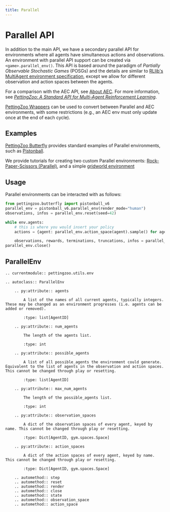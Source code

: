 ```yaml
---
title: Parallel
---
```



# Parallel API

In addition to the main API, we have a secondary parallel API for environments where all agents have simultaneous actions and observations. An environment with parallel API support can be created via `<game>.parallel_env()`. This API is based around the paradigm of *Partially Observable Stochastic Games* (POSGs) and the details are similar to [RLlib's MultiAgent environment specification](https://docs.ray.io/en/latest/rllib-env.html#multi-agent-and-hierarchical), except we allow for different observation and action spaces between the agents.

For a comparison with the AEC API, see [About AEC](https://pettingzoo.farama.org/api/aec/#about-aec). For more information, see [*PettingZoo: A Standard API for Multi-Agent Reinforcement Learning*](https://arxiv.org/pdf/2009.14471.pdf).

[PettingZoo Wrappers](/api/wrappers/pz_wrappers/) can be used to convert between Parallel and AEC environments, with some restrictions (e.g., an AEC env must only update once at the end of each cycle).

## Examples

[PettingZoo Butterfly](/environments/butterfly/) provides standard examples of Parallel environments, such as [Pistonball](/environments/butterfly/pistonball).

We provide tutorials for creating two custom Parallel environments: [Rock-Paper-Scissors (Parallel)](https://pettingzoo.farama.org/content/environment_creation/#example-custom-parallel-environment), and a simple [gridworld environment](/tutorials/environmentcreation/2-environment-logic/)

## Usage

Parallel environments can be interacted with as follows:

``` python
from pettingzoo.butterfly import pistonball_v6
parallel_env = pistonball_v6.parallel_env(render_mode="human")
observations, infos = parallel_env.reset(seed=42)

while env.agents:
    # this is where you would insert your policy
    actions = {agent: parallel_env.action_space(agent).sample() for agent in parallel_env.agents}

    observations, rewards, terminations, truncations, infos = parallel_env.step(actions)
parallel_env.close()
```

## ParallelEnv

```{eval-rst}
.. currentmodule:: pettingzoo.utils.env

.. autoclass:: ParallelEnv

    .. py:attribute:: agents

        A list of the names of all current agents, typically integers. These may be changed as an environment progresses (i.e. agents can be added or removed).

        :type: list[AgentID]

    .. py:attribute:: num_agents

        The length of the agents list.

        :type: int

    .. py:attribute:: possible_agents

        A list of all possible_agents the environment could generate. Equivalent to the list of agents in the observation and action spaces. This cannot be changed through play or resetting.

        :type: list[AgentID]

    .. py:attribute:: max_num_agents

        The length of the possible_agents list.

        :type: int

    .. py:attribute:: observation_spaces

        A dict of the observation spaces of every agent, keyed by name. This cannot be changed through play or resetting.

        :type: Dict[AgentID, gym.spaces.Space]

    .. py:attribute:: action_spaces

        A dict of the action spaces of every agent, keyed by name. This cannot be changed through play or resetting.

        :type: Dict[AgentID, gym.spaces.Space]

    .. automethod:: step
    .. automethod:: reset
    .. automethod:: render
    .. automethod:: close
    .. automethod:: state
    .. automethod:: observation_space
    .. automethod:: action_space

```

